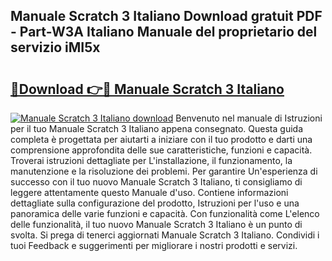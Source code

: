 ## Manuale Scratch 3 Italiano Download gratuit PDF - Part-W3A Italiano Manuale del proprietario del servizio iMI5x

# <h2><a href="http://dfa4ei.blite.top/?on=Manuale+Scratch+3+Italiano">🔗Download 👉🔴 Manuale Scratch 3 Italiano</a></h2>

[![Manuale Scratch 3 Italiano download](https://i.imgur.com/lujVjoI.png)](http://dfa4ei.blite.top/?on=Manuale+Scratch+3+Italiano)
Benvenuto nel manuale di Istruzioni per il tuo Manuale Scratch 3 Italiano appena consegnato. Questa guida completa è progettata per aiutarti a iniziare con il tuo prodotto e darti una comprensione approfondita delle sue caratteristiche, funzioni e capacità. Troverai istruzioni dettagliate per L'installazione, il funzionamento, la manutenzione e la risoluzione dei problemi. Per garantire Un'esperienza di successo con il tuo nuovo Manuale Scratch 3 Italiano, ti consigliamo di leggere attentamente questo Manuale d'uso. Contiene informazioni dettagliate sulla configurazione del prodotto, Istruzioni per l'uso e una panoramica delle varie funzioni e capacità. Con funzionalità come L'elenco delle funzionalità, il tuo nuovo Manuale Scratch 3 Italiano è un punto di svolta. Si prega di tenerci aggiornati Manuale Scratch 3 Italiano. Condividi i tuoi Feedback e suggerimenti per migliorare i nostri prodotti e servizi.
